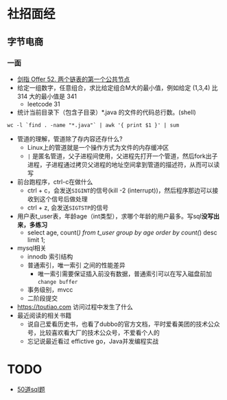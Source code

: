 # 社招面经

## 字节电商

### 一面

- [剑指 Offer 52. 两个链表的第一个公共节点](https://leetcode-cn.com/problems/liang-ge-lian-biao-de-di-yi-ge-gong-gong-jie-dian-lcof/)
- 给定一组数字，任意组合，求比给定组合M大的最小值，例如给定 (1,3,4) 比 314 大的最小值是 341
    * leetcode 31
- 统计当前目录下（包含子目录）*.java 的文件的代码总行数。(shell)
```shell
wc -l `find . -name "*.java"` | awk '{ print $1 }' | sum
```
- 管道的理解，管道除了存内容还存什么?
    * Linux上的管道就是一个操作方式为文件的内存缓冲区
    * `|` 是匿名管道，父子进程间使用，父进程先打开一个管道，然后fork出子进程，子进程通过拷贝父进程的地址空间拿到管道的描述符，从而可以读写
- 前台跑程序，ctrl-c在做什么
    * ctrl + c，会发送`SIGINT`的信号(kill -2 (interrupt))，然后程序那边可以接收到这个信号后做处理
    * ctrl + z, 会发送`SIGTSTP`的信号
- 用户表t_user表，年龄age（int类型），求哪个年龄的用户最多。写sql**没写出来，多练习**
    * select age, count(*) from t_user group by age order by count(*) desc limit 1;
- mysql相关
    * innodb 索引结构
    * 普通索引，唯一索引 之间的性能差异
        * 唯一索引需要保证插入前没有数据，普通索引可以在写入磁盘前加 `change buffer`
    * 事务级别，mvcc
    * 二阶段提交
- https://toutiao.com 访问过程中发生了什么
- 最近阅读的相关书籍
    * 说自己爱看历史书，也看了dubbo的官方文档，平时爱看美团的技术公众号，比较喜欢看大厂的技术公众号，不爱看个人的
    * 忘记说最近看过 effictive go，Java并发编程实战

# TODO
- [50道sql题](https://www.jianshu.com/p/476b52ee4f1b)